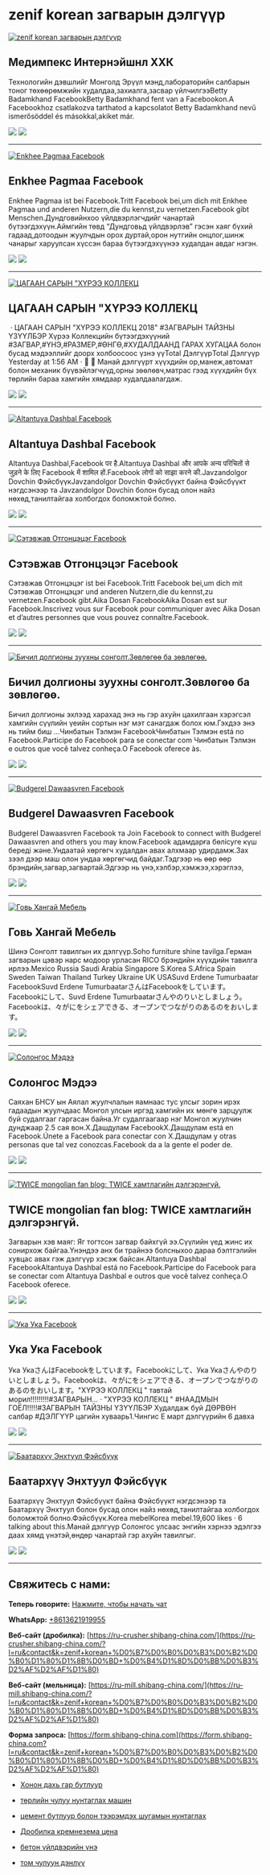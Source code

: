# zenif korean загварын дэлгүүр

<a href="https://swt.shibang-china.com/?l=ru&img&k=zenif+korean+%D0%B7%D0%B0%D0%B3%D0%B2%D0%B0%D1%80%D1%8B%D0%BD+%D0%B4%D1%8D%D0%BB%D0%B3%D2%AF%D2%AF%D1%80" target="_blank">![zenif korean загварын дэлгүүр](http://static.shibang-china.com/all-800x300/198.jpg)</a>

## Медимпекс Интернэйшнл ХХК
Технологийн дэвшлийг Монголд Эрүүл мэнд,лабораторийн салбарын тоног төхөөрөмжийн худалдаа,захиалга,засвар үйлчилгээBetty Badamkhand FacebookBetty Badamkhand fent van a Facebookon.A Facebookhoz csatlakozva tarthatod a kapcsolatot Betty Badamkhand nevű ismerős&#246;ddel &#233;s m&#225;sokkal,akiket m&#225;r.


<a href="https://whatsapp.shibangsoft.com/WhatsApp.php" target="_blank" title="WhatsApp">![](http://static.shibang-china.com/icon/whatsapp.png)</a> <a href="https://swt.shibang-china.com/?l=ru&icon&k=zenif+korean+%D0%B7%D0%B0%D0%B3%D0%B2%D0%B0%D1%80%D1%8B%D0%BD+%D0%B4%D1%8D%D0%BB%D0%B3%D2%AF%D2%AF%D1%80" target="_blank">![](http://static.shibang-china.com/icon/chat-ru.png)</a>

---

<a href="https://swt.shibang-china.com/?l=ru&img&k=zenif+korean+%D0%B7%D0%B0%D0%B3%D0%B2%D0%B0%D1%80%D1%8B%D0%BD+%D0%B4%D1%8D%D0%BB%D0%B3%D2%AF%D2%AF%D1%80" target="_blank">![Enkhee Pagmaa Facebook](http://static.shibang-china.com/all-800x300/214.jpg)</a>

## Enkhee Pagmaa Facebook
Enkhee Pagmaa ist bei Facebook.Tritt Facebook bei,um dich mit Enkhee Pagmaa und anderen Nutzern,die du kennst,zu vernetzen.Facebook gibt Menschen.Дундговийнхоо үйлдвэрлэгчдийг чанартай бүтээгдэхүүн.Аймгийн төвд “Дундговьд үйлдвэрлэв” гэсэн хаяг бүхий гадаад,дотоодын жуулчдын орох дуртай,орон нутгийн онцлог,шинж чанарыг харуулсан хүссэн бараа бүтээгдэхүүнээ худалдан авдаг нэгэн.


<a href="https://whatsapp.shibangsoft.com/WhatsApp.php" target="_blank" title="WhatsApp">![](http://static.shibang-china.com/icon/whatsapp.png)</a> <a href="https://swt.shibang-china.com/?l=ru&icon&k=zenif+korean+%D0%B7%D0%B0%D0%B3%D0%B2%D0%B0%D1%80%D1%8B%D0%BD+%D0%B4%D1%8D%D0%BB%D0%B3%D2%AF%D2%AF%D1%80" target="_blank">![](http://static.shibang-china.com/icon/chat-ru.png)</a>

---

<a href="https://swt.shibang-china.com/?l=ru&img&k=zenif+korean+%D0%B7%D0%B0%D0%B3%D0%B2%D0%B0%D1%80%D1%8B%D0%BD+%D0%B4%D1%8D%D0%BB%D0%B3%D2%AF%D2%AF%D1%80" target="_blank">![ЦАГААН САРЫН &quot;ХҮРЭЭ КОЛЛЕКЦ](http://static.shibang-china.com/all-800x300/119.jpg)</a>

## ЦАГААН САРЫН &quot;ХҮРЭЭ КОЛЛЕКЦ
&nbsp;&#0183;&#32;ЦАГААН САРЫН &quot;ХҮРЭЭ КОЛЛЕКЦ 2018&quot; #ЗАГВАРЫН ТАЙЗНЫ ҮЗҮҮЛБЭР Хүрээ Коллекцийн бүтээгдэхүүний #ЗАГВАР,#ҮНЭ,#РАЗМЕР,#ӨНГӨ,#ХУДАЛДААНД ГАРАХ ХУГАЦАА болон бусад мэдээллийг доорх холбоосоос үзнэ үүTotal ДэлгүүрTotal Дэлгүүр Yesterday at 1:56 AM &#183; 🤗 🤗 Манай дэлгүүрт хүүхдийн ор,манеж,автомат болон механик бүүвэйлэгчүүд,орны зѳѳлѳвч,матрас гээд хүүхдийн бүх төрлийн бараа хамгийн хямдаар худалдаалагдаж.


<a href="https://whatsapp.shibangsoft.com/WhatsApp.php" target="_blank" title="WhatsApp">![](http://static.shibang-china.com/icon/whatsapp.png)</a> <a href="https://swt.shibang-china.com/?l=ru&icon&k=zenif+korean+%D0%B7%D0%B0%D0%B3%D0%B2%D0%B0%D1%80%D1%8B%D0%BD+%D0%B4%D1%8D%D0%BB%D0%B3%D2%AF%D2%AF%D1%80" target="_blank">![](http://static.shibang-china.com/icon/chat-ru.png)</a>

---

<a href="https://swt.shibang-china.com/?l=ru&img&k=zenif+korean+%D0%B7%D0%B0%D0%B3%D0%B2%D0%B0%D1%80%D1%8B%D0%BD+%D0%B4%D1%8D%D0%BB%D0%B3%D2%AF%D2%AF%D1%80" target="_blank">![Altantuya Dashbal Facebook](http://static.shibang-china.com/all-800x300/757.jpg)</a>

## Altantuya Dashbal Facebook
Altantuya Dashbal,Facebook पर है.Altantuya Dashbal और आपके अन्य परिचितों से जुड़ने के लिए Facebook में शामिल हों.Facebook लोगों को साझा करने की.Javzandolgor Dovchin ФэйсбүүкJavzandolgor Dovchin Фэйсбүүкт байна Фэйсбүүкт нэгдсэнээр та Javzandolgor Dovchin болон бусад олон найз нөхөд,танилтайгаа холбогдох боломжтой болно.


<a href="https://whatsapp.shibangsoft.com/WhatsApp.php" target="_blank" title="WhatsApp">![](http://static.shibang-china.com/icon/whatsapp.png)</a> <a href="https://swt.shibang-china.com/?l=ru&icon&k=zenif+korean+%D0%B7%D0%B0%D0%B3%D0%B2%D0%B0%D1%80%D1%8B%D0%BD+%D0%B4%D1%8D%D0%BB%D0%B3%D2%AF%D2%AF%D1%80" target="_blank">![](http://static.shibang-china.com/icon/chat-ru.png)</a>

---

<a href="https://swt.shibang-china.com/?l=ru&img&k=zenif+korean+%D0%B7%D0%B0%D0%B3%D0%B2%D0%B0%D1%80%D1%8B%D0%BD+%D0%B4%D1%8D%D0%BB%D0%B3%D2%AF%D2%AF%D1%80" target="_blank">![Сэтэвжав Отгонцэцэг Facebook](http://static.shibang-china.com/all-800x300/1019.jpg)</a>

## Сэтэвжав Отгонцэцэг Facebook
Сэтэвжав Отгонцэцэг ist bei Facebook.Tritt Facebook bei,um dich mit Сэтэвжав Отгонцэцэг und anderen Nutzern,die du kennst,zu vernetzen.Facebook gibt.Aika Dosan FacebookAika Dosan est sur Facebook.Inscrivez vous sur Facebook pour communiquer avec Aika Dosan et d’autres personnes que vous pouvez conna&#238;tre.Facebook.


<a href="https://whatsapp.shibangsoft.com/WhatsApp.php" target="_blank" title="WhatsApp">![](http://static.shibang-china.com/icon/whatsapp.png)</a> <a href="https://swt.shibang-china.com/?l=ru&icon&k=zenif+korean+%D0%B7%D0%B0%D0%B3%D0%B2%D0%B0%D1%80%D1%8B%D0%BD+%D0%B4%D1%8D%D0%BB%D0%B3%D2%AF%D2%AF%D1%80" target="_blank">![](http://static.shibang-china.com/icon/chat-ru.png)</a>

---

<a href="https://swt.shibang-china.com/?l=ru&img&k=zenif+korean+%D0%B7%D0%B0%D0%B3%D0%B2%D0%B0%D1%80%D1%8B%D0%BD+%D0%B4%D1%8D%D0%BB%D0%B3%D2%AF%D2%AF%D1%80" target="_blank">![Бичил долгионы зуухны сонголт.Зөвлөгөө ба зөвлөгөө.](http://static.shibang-china.com/all-800x300/1032.jpg)</a>

## Бичил долгионы зуухны сонголт.Зөвлөгөө ба зөвлөгөө.
Бичил долгионы эхлээд харахад энэ нь гэр ахуйн цахилгаан хэрэгсэл хамгийн сүүлийн үеийн сортын нэг мэт санагдаж болох юм.Гэхдээ энэ нь тийм биш …Чинбатын Тэлмэн FacebookЧинбатын Тэлмэн est&#225; no Facebook.Participe do Facebook para se conectar com Чинбатын Тэлмэн e outros que voc&#234; talvez conhe&#231;a.O Facebook oferece &#224;s.


<a href="https://whatsapp.shibangsoft.com/WhatsApp.php" target="_blank" title="WhatsApp">![](http://static.shibang-china.com/icon/whatsapp.png)</a> <a href="https://swt.shibang-china.com/?l=ru&icon&k=zenif+korean+%D0%B7%D0%B0%D0%B3%D0%B2%D0%B0%D1%80%D1%8B%D0%BD+%D0%B4%D1%8D%D0%BB%D0%B3%D2%AF%D2%AF%D1%80" target="_blank">![](http://static.shibang-china.com/icon/chat-ru.png)</a>

---

<a href="https://swt.shibang-china.com/?l=ru&img&k=zenif+korean+%D0%B7%D0%B0%D0%B3%D0%B2%D0%B0%D1%80%D1%8B%D0%BD+%D0%B4%D1%8D%D0%BB%D0%B3%D2%AF%D2%AF%D1%80" target="_blank">![Budgerel Dawaasvren Facebook](http://static.shibang-china.com/all-800x300/1121.jpg)</a>

## Budgerel Dawaasvren Facebook
Budgerel Dawaasvren Facebook та Join Facebook to connect with Budgerel Dawaasvren and others you may know.Facebook адамдарға бөлісуге күш береді және.Ундаатай хөргөгч худалдан авах алхмаар удирдамж.Зах зээл дээр маш олон ундаа хөргөгчид байдаг.Тэдгээр нь өөр өөр брэндийн,загвар,загвартай.Эдгээр нь үнэ,хэлбэр,хэмжээ,хэрэглээ,


<a href="https://whatsapp.shibangsoft.com/WhatsApp.php" target="_blank" title="WhatsApp">![](http://static.shibang-china.com/icon/whatsapp.png)</a> <a href="https://swt.shibang-china.com/?l=ru&icon&k=zenif+korean+%D0%B7%D0%B0%D0%B3%D0%B2%D0%B0%D1%80%D1%8B%D0%BD+%D0%B4%D1%8D%D0%BB%D0%B3%D2%AF%D2%AF%D1%80" target="_blank">![](http://static.shibang-china.com/icon/chat-ru.png)</a>

---

<a href="https://swt.shibang-china.com/?l=ru&img&k=zenif+korean+%D0%B7%D0%B0%D0%B3%D0%B2%D0%B0%D1%80%D1%8B%D0%BD+%D0%B4%D1%8D%D0%BB%D0%B3%D2%AF%D2%AF%D1%80" target="_blank">![Говь Хангай Мебель](http://static.shibang-china.com/all-800x300/353.jpg)</a>

## Говь Хангай Мебель
Шинэ Сонголт тавилгын их дэлгүүр.Soho furniture shine tavilga.Герман загварын цэвэр нарс модоор урласан RICO брэндийн хүүхдийн тавилга ирлээ.Mexico Russia Saudi Arabia Singapore S.Korea S.Africa Spain Sweden Taiwan Thailand Turkey Ukraine UK USASuvd Erdene Tumurbaatar FacebookSuvd Erdene TumurbaatarさんはFacebookをしています。Facebookにして、Suvd Erdene Tumurbaatarさんやのりいとしましょう。Facebookは、々がにをシェアできる、オープンでつながりのあるのをおいします。


<a href="https://whatsapp.shibangsoft.com/WhatsApp.php" target="_blank" title="WhatsApp">![](http://static.shibang-china.com/icon/whatsapp.png)</a> <a href="https://swt.shibang-china.com/?l=ru&icon&k=zenif+korean+%D0%B7%D0%B0%D0%B3%D0%B2%D0%B0%D1%80%D1%8B%D0%BD+%D0%B4%D1%8D%D0%BB%D0%B3%D2%AF%D2%AF%D1%80" target="_blank">![](http://static.shibang-china.com/icon/chat-ru.png)</a>

---

<a href="https://swt.shibang-china.com/?l=ru&img&k=zenif+korean+%D0%B7%D0%B0%D0%B3%D0%B2%D0%B0%D1%80%D1%8B%D0%BD+%D0%B4%D1%8D%D0%BB%D0%B3%D2%AF%D2%AF%D1%80" target="_blank">![Солонгос Мэдээ](http://static.shibang-china.com/all-800x300/528.jpg)</a>

## Солонгос Мэдээ
Саяхан БНСУ ын Аялал жуулчлалын яамнаас тус улсыг зорин ирэх гадаадын жуулчдаас Монгол улсын иргэд хамгийн их мөнгө зарцуулж буй судалгааг гаргасан байна.Уг судалгаагаар нэг Монгол жуулчин дунджаар 2.5 сая вон.Х.Дашдулам FacebookХ.Дашдулам est&#225; en Facebook.&#218;nete a Facebook para conectar con Х.Дашдулам y otras personas que tal vez conozcas.Facebook da a la gente el poder de.


<a href="https://whatsapp.shibangsoft.com/WhatsApp.php" target="_blank" title="WhatsApp">![](http://static.shibang-china.com/icon/whatsapp.png)</a> <a href="https://swt.shibang-china.com/?l=ru&icon&k=zenif+korean+%D0%B7%D0%B0%D0%B3%D0%B2%D0%B0%D1%80%D1%8B%D0%BD+%D0%B4%D1%8D%D0%BB%D0%B3%D2%AF%D2%AF%D1%80" target="_blank">![](http://static.shibang-china.com/icon/chat-ru.png)</a>

---

<a href="https://swt.shibang-china.com/?l=ru&img&k=zenif+korean+%D0%B7%D0%B0%D0%B3%D0%B2%D0%B0%D1%80%D1%8B%D0%BD+%D0%B4%D1%8D%D0%BB%D0%B3%D2%AF%D2%AF%D1%80" target="_blank">![TWICE mongolian fan blog: TWICE хамтлагийн дэлгэрэнгүй.](http://static.shibang-china.com/all-800x300/632.jpg)</a>

## TWICE mongolian fan blog: TWICE хамтлагийн дэлгэрэнгүй.
Загварын хэв маяг: Яг тогтсон загвар байхгүй ээ.Сүүлийн үед жинс их сонирхож байгаа.Үнэндээ анх би трайнээ болсныхоо дараа бэлтгэлийн хувцас авах гэж дэлгүүр хэсэж байсан.Altantuya Dashbal FacebookAltantuya Dashbal est&#225; no Facebook.Participe do Facebook para se conectar com Altantuya Dashbal e outros que voc&#234; talvez conhe&#231;a.O Facebook oferece.


<a href="https://whatsapp.shibangsoft.com/WhatsApp.php" target="_blank" title="WhatsApp">![](http://static.shibang-china.com/icon/whatsapp.png)</a> <a href="https://swt.shibang-china.com/?l=ru&icon&k=zenif+korean+%D0%B7%D0%B0%D0%B3%D0%B2%D0%B0%D1%80%D1%8B%D0%BD+%D0%B4%D1%8D%D0%BB%D0%B3%D2%AF%D2%AF%D1%80" target="_blank">![](http://static.shibang-china.com/icon/chat-ru.png)</a>

---

<a href="https://swt.shibang-china.com/?l=ru&img&k=zenif+korean+%D0%B7%D0%B0%D0%B3%D0%B2%D0%B0%D1%80%D1%8B%D0%BD+%D0%B4%D1%8D%D0%BB%D0%B3%D2%AF%D2%AF%D1%80" target="_blank">![Ука Ука Facebook](http://static.shibang-china.com/all-800x300/976.jpg)</a>

## Ука Ука Facebook
Ука УкаさんはFacebookをしています。Facebookにして、Ука Укаさんやのりいとしましょう。Facebookは、々がにをシェアできる、オープンでつながりのあるのをおいします。&quot;ХҮРЭЭ КОЛЛЕКЦ &quot; тавтай морил!!!!!!!!!#ЗАГВАРЫН…&nbsp;&#0183;&#32;&quot;ХҮРЭЭ КОЛЛЕКЦ &quot; #НААДМЫН ГОЁЛ!!!!!#ЗАГВАРЫН ТАЙЗНЫ ҮЗҮҮЛБЭР Худалдаж буй ДӨРВӨН салбар #ДЭЛГҮҮР цагийн хуваарь1.Чингис Е март дэлгүүрийн 6 давха


<a href="https://whatsapp.shibangsoft.com/WhatsApp.php" target="_blank" title="WhatsApp">![](http://static.shibang-china.com/icon/whatsapp.png)</a> <a href="https://swt.shibang-china.com/?l=ru&icon&k=zenif+korean+%D0%B7%D0%B0%D0%B3%D0%B2%D0%B0%D1%80%D1%8B%D0%BD+%D0%B4%D1%8D%D0%BB%D0%B3%D2%AF%D2%AF%D1%80" target="_blank">![](http://static.shibang-china.com/icon/chat-ru.png)</a>

---

<a href="https://swt.shibang-china.com/?l=ru&img&k=zenif+korean+%D0%B7%D0%B0%D0%B3%D0%B2%D0%B0%D1%80%D1%8B%D0%BD+%D0%B4%D1%8D%D0%BB%D0%B3%D2%AF%D2%AF%D1%80" target="_blank">![Баатархүү Энхтуул Фэйсбүүк](http://static.shibang-china.com/all-800x300/1198.jpg)</a>

## Баатархүү Энхтуул Фэйсбүүк
Баатархүү Энхтуул Фэйсбүүкт байна Фэйсбүүкт нэгдсэнээр та Баатархүү Энхтуул болон бусад олон найз нөхөд,танилтайгаа холбогдох боломжтой болно.Фэйсбүүк.Korea mebelKorea mebel.19,600 likes &#183; 6 talking about this.Манай дэлгүүр Солонгос улсаас энгийн хэрнээ эдэлгээ даах хямд үнэтэй,өндөр чанартай гэр ахуйн тавилгыг.


<a href="https://whatsapp.shibangsoft.com/WhatsApp.php" target="_blank" title="WhatsApp">![](http://static.shibang-china.com/icon/whatsapp.png)</a> <a href="https://swt.shibang-china.com/?l=ru&icon&k=zenif+korean+%D0%B7%D0%B0%D0%B3%D0%B2%D0%B0%D1%80%D1%8B%D0%BD+%D0%B4%D1%8D%D0%BB%D0%B3%D2%AF%D2%AF%D1%80" target="_blank">![](http://static.shibang-china.com/icon/chat-ru.png)</a>

---
## Свяжитесь с нами:

**Теперь говорите:** [Нажмите, чтобы начать чат](https://swt.shibang-china.com?l=ru&contact&k=zenif+korean+%D0%B7%D0%B0%D0%B3%D0%B2%D0%B0%D1%80%D1%8B%D0%BD+%D0%B4%D1%8D%D0%BB%D0%B3%D2%AF%D2%AF%D1%80)

**WhatsApp:**  [+8613621919955](https://whatsapp.shibangsoft.com/WhatsApp.php)

**Веб-сайт (дробилка):** [https://ru-crusher.shibang-china.com/](https://ru-crusher.shibang-china.com/?l=ru&contact&k=zenif+korean+%D0%B7%D0%B0%D0%B3%D0%B2%D0%B0%D1%80%D1%8B%D0%BD+%D0%B4%D1%8D%D0%BB%D0%B3%D2%AF%D2%AF%D1%80)

**Веб-сайт (мельница):** [https://ru-mill.shibang-china.com/](https://ru-mill.shibang-china.com/?l=ru&contact&k=zenif+korean+%D0%B7%D0%B0%D0%B3%D0%B2%D0%B0%D1%80%D1%8B%D0%BD+%D0%B4%D1%8D%D0%BB%D0%B3%D2%AF%D2%AF%D1%80)

**Форма запроса:** [https://form.shibang-china.com](https://form.shibang-china.com?l=ru&contact&k=zenif+korean+%D0%B7%D0%B0%D0%B3%D0%B2%D0%B0%D1%80%D1%8B%D0%BD+%D0%B4%D1%8D%D0%BB%D0%B3%D2%AF%D2%AF%D1%80)

* [Хонон дахь гар бутлуур](../128/%D0%A5%D0%BE%D0%BD%D0%BE%D0%BD%20%D0%B4%D0%B0%D1%85%D1%8C%20%D0%B3%D0%B0%D1%80%20%D0%B1%D1%83%D1%82%D0%BB%D1%83%D1%83%D1%80.md)

* [төрлийн чулуу нунтаглах машин](../129/%D1%82%D3%A9%D1%80%D0%BB%D0%B8%D0%B9%D0%BD%20%D1%87%D1%83%D0%BB%D1%83%D1%83%20%D0%BD%D1%83%D0%BD%D1%82%D0%B0%D0%B3%D0%BB%D0%B0%D1%85%20%D0%BC%D0%B0%D1%88%D0%B8%D0%BD.md)

* [цемент бутлуур болон тээрэмдэх шугамын нунтаглах](../129/%D1%86%D0%B5%D0%BC%D0%B5%D0%BD%D1%82%20%D0%B1%D1%83%D1%82%D0%BB%D1%83%D1%83%D1%80%20%D0%B1%D0%BE%D0%BB%D0%BE%D0%BD%20%D1%82%D1%8D%D1%8D%D1%80%D1%8D%D0%BC%D0%B4%D1%8D%D1%85%20%D1%88%D1%83%D0%B3%D0%B0%D0%BC%D1%8B%D0%BD%20%D0%BD%D1%83%D0%BD%D1%82%D0%B0%D0%B3%D0%BB%D0%B0%D1%85.md)

* [Дробилка кремнезема цена](../126/%D0%94%D1%80%D0%BE%D0%B1%D0%B8%D0%BB%D0%BA%D0%B0%20%D0%BA%D1%80%D0%B5%D0%BC%D0%BD%D0%B5%D0%B7%D0%B5%D0%BC%D0%B0%20%D1%86%D0%B5%D0%BD%D0%B0.md)

* [бетон үйлдвэрийн үнэ](../130/%D0%B1%D0%B5%D1%82%D0%BE%D0%BD%20%D2%AF%D0%B9%D0%BB%D0%B4%D0%B2%D1%8D%D1%80%D0%B8%D0%B9%D0%BD%20%D2%AF%D0%BD%D1%8D.md)

* [том чулуун дэнлүү](../129/%D1%82%D0%BE%D0%BC%20%D1%87%D1%83%D0%BB%D1%83%D1%83%D0%BD%20%D0%B4%D1%8D%D0%BD%D0%BB%D2%AF%D2%AF.md)